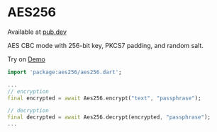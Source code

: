 # AES256

Available at [pub.dev](https://pub.dev/packages/aes256)

AES CBC mode with 256-bit key, PKCS7 padding, and random salt.

Try on [Demo](https://knottx.github.io/aes256-dart)

```dart
import 'package:aes256/aes256.dart';

...
// encryption
final encrypted = await Aes256.encrypt("text", "passphrase");

// decryption
final decrypted = await Aes256.decrypt(encrypted, "passphrase");
...
```
